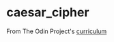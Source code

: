# caesar_cipher

From The Odin Project's [curriculum](https://www.theodinproject.com/courses/ruby-programming/lessons/building-blocks)